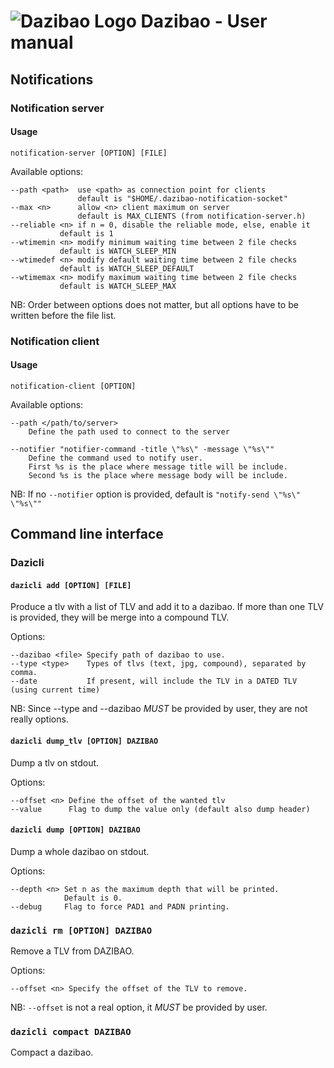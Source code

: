# ![Dazibao Logo](https://raw.github.com/bfontaine/Dazibao/master/docs/img/dazibao_logo.png?token=1826552__eyJzY29wZSI6IlJhd0Jsb2I6YmZvbnRhaW5lL0RhemliYW8vbWFzdGVyL2RvY3MvaW1nL2RhemliYW9fbG9nby5wbmciLCJleHBpcmVzIjoxMzg3NDA1NjcyfQ%3D%3D--bedd766f31b11b064da158a2976f517639529038) Dazibao - User manual

## Notifications

### Notification server

#### Usage
```
notification-server [OPTION] [FILE]
```
Available options:
```
--path <path>  use <path> as connection point for clients
       	       default is "$HOME/.dazibao-notification-socket"
--max <n>      allow <n> client maximum on server
      	       default is MAX_CLIENTS (from notification-server.h)
--reliable <n> if n = 0, disable the reliable mode, else, enable it
	       default is 1
--wtimemin <n> modify minimum waiting time between 2 file checks
	       default is WATCH_SLEEP_MIN
--wtimedef <n> modify default waiting time between 2 file checks
	       default is WATCH_SLEEP_DEFAULT
--wtimemax <n> modify maximum waiting time between 2 file checks
	       default is WATCH_SLEEP_MAX
```
NB: Order between options does not matter, but all options have to be written before the file list.

### Notification client

#### Usage
```
notification-client [OPTION]
```
Available options:
```
--path </path/to/server>
    Define the path used to connect to the server

--notifier "notifier-command -title \"%s\" -message \"%s\""
    Define the command used to notify user.
    First %s is the place where message title will be include.
    Second %s is the place where message body will be include.
```
NB: If no `--notifier` option is provided, default is `"notify-send \"%s\" \"%s\""`

## Command line interface

### Dazicli

#### `dazicli add [OPTION] [FILE]`

Produce a tlv with a list of TLV and add it to a dazibao. If more than one TLV is provided, they will be merge into a compound TLV.

Options:

```
--dazibao <file> Specify path of dazibao to use.
--type <type>    Types of tlvs (text, jpg, compound), separated by comma.
--date           If present, will include the TLV in a DATED TLV (using current time)
```

NB: Since --type and --dazibao *MUST* be provided by user, they are not really options.

#### `dazicli dump_tlv [OPTION] DAZIBAO`

Dump a tlv on stdout.

Options:
```
--offset <n> Define the offset of the wanted tlv
--value      Flag to dump the value only (default also dump header)
```

#### `dazicli dump [OPTION] DAZIBAO`

Dump a whole dazibao on stdout.

Options:
```
--depth <n> Set n as the maximum depth that will be printed.
            Default is 0.
--debug     Flag to force PAD1 and PADN printing.
```

### `dazicli rm [OPTION] DAZIBAO`

Remove a TLV from DAZIBAO.

Options:
```
--offset <n> Specify the offset of the TLV to remove.
```

NB: `--offset` is not a real option, it *MUST* be provided by user.

### `dazicli compact DAZIBAO`

Compact a dazibao.